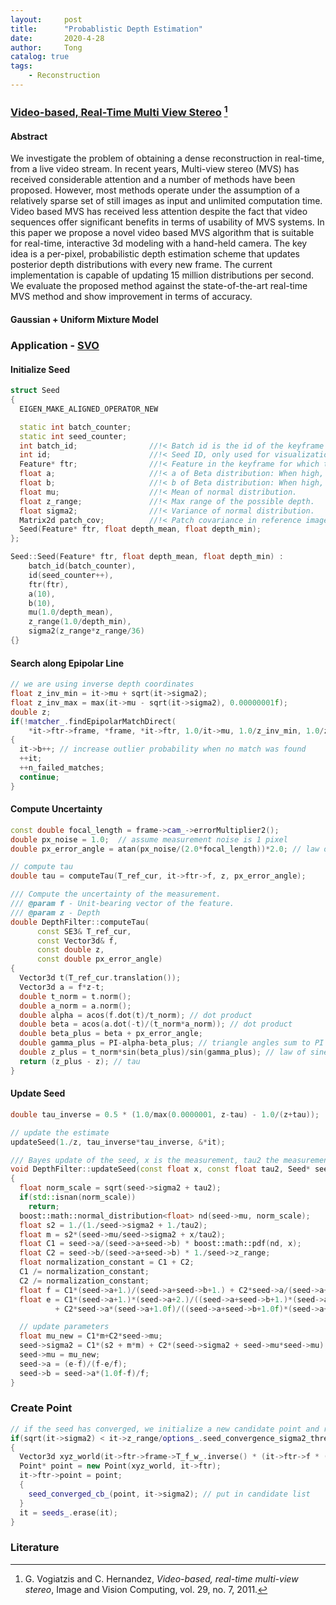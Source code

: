 ```yaml
---
layout:     post
title:      "Probablistic Depth Estimation"
date:       2020-4-28
author:     Tong
catalog: true
tags:
    - Reconstruction
---
```


### [Video-based, Real-Time Multi View Stereo](http://www.george-vogiatzis.org/) [^Vogiatzis11]

#### Abstract

We investigate the problem of obtaining a dense reconstruction in real-time, from a live video stream. In recent years, Multi-view stereo (MVS) has received considerable attention and a number of methods have been proposed. However, most methods operate under the assumption of a relatively sparse set of still images as input and unlimited computation time. Video based MVS has received less attention despite the fact that video sequences offer significant benefits in terms of usability of MVS systems. In this paper we propose a novel video based MVS algorithm that is suitable for real-time, interactive 3d modeling with a hand-held camera. The key idea is a per-pixel, probabilistic depth estimation scheme that updates posterior depth distributions with every new frame. The current implementation is capable of updating 15 million distributions per second. We evaluate the proposed method against the state-of-the-art real-time MVS method and show improvement in terms of accuracy.

#### Gaussian + Uniform Mixture Model


### Application - [SVO](https://github.com/uzh-rpg/rpg_svo)

#### Initialize Seed

```c++
struct Seed
{
  EIGEN_MAKE_ALIGNED_OPERATOR_NEW

  static int batch_counter;
  static int seed_counter;
  int batch_id;                //!< Batch id is the id of the keyframe for which the seed was created.
  int id;                      //!< Seed ID, only used for visualization.
  Feature* ftr;                //!< Feature in the keyframe for which the depth should be computed.
  float a;                     //!< a of Beta distribution: When high, probability of inlier is large.
  float b;                     //!< b of Beta distribution: When high, probability of outlier is large.
  float mu;                    //!< Mean of normal distribution.
  float z_range;               //!< Max range of the possible depth.
  float sigma2;                //!< Variance of normal distribution.
  Matrix2d patch_cov;          //!< Patch covariance in reference image.
  Seed(Feature* ftr, float depth_mean, float depth_min);
};

Seed::Seed(Feature* ftr, float depth_mean, float depth_min) :
    batch_id(batch_counter),
    id(seed_counter++),
    ftr(ftr),
    a(10),
    b(10),
    mu(1.0/depth_mean),
    z_range(1.0/depth_min),
    sigma2(z_range*z_range/36)
{}
```

#### Search along Epipolar Line


```c++
// we are using inverse depth coordinates
float z_inv_min = it->mu + sqrt(it->sigma2);
float z_inv_max = max(it->mu - sqrt(it->sigma2), 0.00000001f);
double z;
if(!matcher_.findEpipolarMatchDirect(
    *it->ftr->frame, *frame, *it->ftr, 1.0/it->mu, 1.0/z_inv_min, 1.0/z_inv_max, z))
{
  it->b++; // increase outlier probability when no match was found
  ++it;
  ++n_failed_matches;
  continue;
}
```

#### Compute Uncertainty

```c++
const double focal_length = frame->cam_->errorMultiplier2();
double px_noise = 1.0;  // assume measurement noise is 1 pixel
double px_error_angle = atan(px_noise/(2.0*focal_length))*2.0; // law of chord (sehnensatz)
```

```c++
// compute tau
double tau = computeTau(T_ref_cur, it->ftr->f, z, px_error_angle);
```

```c++
/// Compute the uncertainty of the measurement.
/// @param f - Unit-bearing vector of the feature.
/// @param z - Depth
double DepthFilter::computeTau(
      const SE3& T_ref_cur,
      const Vector3d& f,
      const double z,
      const double px_error_angle)
{
  Vector3d t(T_ref_cur.translation());
  Vector3d a = f*z-t;
  double t_norm = t.norm();
  double a_norm = a.norm();
  double alpha = acos(f.dot(t)/t_norm); // dot product
  double beta = acos(a.dot(-t)/(t_norm*a_norm)); // dot product
  double beta_plus = beta + px_error_angle;
  double gamma_plus = PI-alpha-beta_plus; // triangle angles sum to PI
  double z_plus = t_norm*sin(beta_plus)/sin(gamma_plus); // law of sines
  return (z_plus - z); // tau
}
```

#### Update Seed

```c++
double tau_inverse = 0.5 * (1.0/max(0.0000001, z-tau) - 1.0/(z+tau));

// update the estimate
updateSeed(1./z, tau_inverse*tau_inverse, &*it);
```

```c++
/// Bayes update of the seed, x is the measurement, tau2 the measurement uncertainty
void DepthFilter::updateSeed(const float x, const float tau2, Seed* seed)
{
  float norm_scale = sqrt(seed->sigma2 + tau2);
  if(std::isnan(norm_scale))
    return;
  boost::math::normal_distribution<float> nd(seed->mu, norm_scale);
  float s2 = 1./(1./seed->sigma2 + 1./tau2);
  float m = s2*(seed->mu/seed->sigma2 + x/tau2);
  float C1 = seed->a/(seed->a+seed->b) * boost::math::pdf(nd, x);
  float C2 = seed->b/(seed->a+seed->b) * 1./seed->z_range;
  float normalization_constant = C1 + C2;
  C1 /= normalization_constant;
  C2 /= normalization_constant;
  float f = C1*(seed->a+1.)/(seed->a+seed->b+1.) + C2*seed->a/(seed->a+seed->b+1.);
  float e = C1*(seed->a+1.)*(seed->a+2.)/((seed->a+seed->b+1.)*(seed->a+seed->b+2.))
          + C2*seed->a*(seed->a+1.0f)/((seed->a+seed->b+1.0f)*(seed->a+seed->b+2.0f));

  // update parameters
  float mu_new = C1*m+C2*seed->mu;
  seed->sigma2 = C1*(s2 + m*m) + C2*(seed->sigma2 + seed->mu*seed->mu) - mu_new*mu_new;
  seed->mu = mu_new;
  seed->a = (e-f)/(f-e/f);
  seed->b = seed->a*(1.0f-f)/f;
}
```

### Create Point

```c++
// if the seed has converged, we initialize a new candidate point and remove the seed
if(sqrt(it->sigma2) < it->z_range/options_.seed_convergence_sigma2_thresh)
{
  Vector3d xyz_world(it->ftr->frame->T_f_w_.inverse() * (it->ftr->f * (1.0/it->mu)));
  Point* point = new Point(xyz_world, it->ftr);
  it->ftr->point = point;
  {
    seed_converged_cb_(point, it->sigma2); // put in candidate list
  }
  it = seeds_.erase(it);
}
```

### Literature

[^Vogiatzis11]: G. Vogiatzis and C. Hernandez, _Video-based, real-time multi-view stereo_, Image and Vision Computing, vol. 29, no. 7, 2011.
